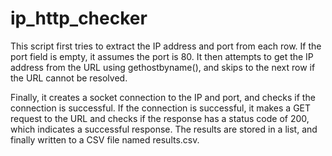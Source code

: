 # ip_http_checker

This script first tries to extract the IP address and port from each row.
If the port field is empty, it assumes the port is 80.
It then attempts to get the IP address from the URL using gethostbyname(), and skips to the next row if the URL cannot be resolved.

Finally, it creates a socket connection to the IP and port, and checks if the connection is successful.
If the connection is successful, it makes a GET request to the URL and checks if the response has a status code of 200, which indicates a successful response. The results are stored in a list, and finally written to a CSV file named results.csv.
 
